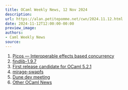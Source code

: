 ```yaml
---
title: OCaml Weekly News, 12 Nov 2024
description:
url: https://alan.petitepomme.net/cwn/2024.11.12.html
date: 2024-11-12T12:00:00-00:00
preview_image:
authors:
- Caml Weekly News
source:
---
```


<ol><li><a href="https://alan.petitepomme.net/cwn/2024.11.12.html#1">Picos — Interoperable effects based concurrency</a></li><li><a href="https://alan.petitepomme.net/cwn/2024.11.12.html#2">findlib-1.9.7</a></li><li><a href="https://alan.petitepomme.net/cwn/2024.11.12.html#3">First release candidate for OCaml 5.2.1</a></li><li><a href="https://alan.petitepomme.net/cwn/2024.11.12.html#4">mirage-swapfs</a></li><li><a href="https://alan.petitepomme.net/cwn/2024.11.12.html#5">Dune dev meeting</a></li><li><a href="https://alan.petitepomme.net/cwn/2024.11.12.html#6">Other OCaml News</a></li></ol>
